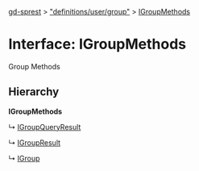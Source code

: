 [gd-sprest](../README.md) > ["definitions/user/group"](../modules/_definitions_user_group_.md) > [IGroupMethods](../interfaces/_definitions_user_group_.igroupmethods.md)



# Interface: IGroupMethods


Group Methods

## Hierarchy

**IGroupMethods**

↳  [IGroupQueryResult](_definitions_user_group_.igroupqueryresult.md)




↳  [IGroupResult](_definitions_user_group_.igroupresult.md)




↳  [IGroup](_definitions_user_group_.igroup.md)









